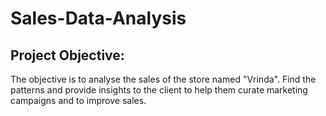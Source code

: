 # Sales-Data-Analysis
## Project Objective: 
The objective is to analyse the sales of the store named "Vrinda". Find the patterns and provide insights to the client to help them curate marketing campaigns and to improve sales.

